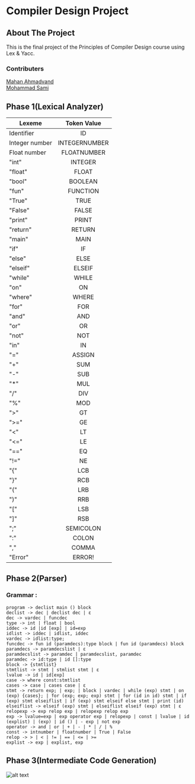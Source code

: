 # Compiler Design Project
## About The Project
This is the final project of the Principles of Compiler Design course using Lex & Yacc.
### Contributers
[Mahan Ahmadvand](https://github.com/2000mahan) <br />
[Mohammad Sami](https://github.com/MohammadMDSA) <br />

## Phase 1(Lexical Analyzer)
| Lexeme        | Token Value   |
| ------------- |:-------------:|
| Identifier    | ID |
| Integer number| INTEGERNUMBER |
| Float number  | FLOATNUMBER   |
| "int"         | INTEGER       |
| "float"       | FLOAT         |
| "bool"        | BOOLEAN       |
| "fun"         | FUNCTION      |
| "True"        | TRUE          |
| "False"       | FALSE         |
| "print"       | PRINT         |
| "return"      | RETURN        |
| "main"        | MAIN          |
| "if"          | IF            |
| "else"        | ELSE          |
| "elseif"      | ELSEIF        |
| "while"       | WHILE         |
| "on"          | ON            |
| "where"       | WHERE         |
| "for"         | FOR           |
| "and"         | AND           |
| "or"          | OR            |
| "not"         | NOT           |
| "in"          | IN            |
| "="           | ASSIGN        |
| "+"           | SUM           |
| "-"           | SUB           |  
| "*"           | MUL           |
| "/"           | DIV           |
| "%"           | MOD           |
| ">"           | GT            | 
| ">="          | GE            |
| "<"           | LT            |
| "<="          | LE            |
| "=="          | EQ            |
| "!="          | NE            |
| "{"           | LCB           |
| "}"           | RCB           |
| "("           | LRB           |
| ")"           | RRB           |
| "\["          | LSB           |
| "\]"          | RSB           |
| ";"           | SEMICOLON     |
| ":"           | COLON         |
| ","           | COMMA         |
| "Error"       | ERROR!        |

## Phase 2(Parser)
### Grammar :
`program -> declist main () block` <br />
`declist -> dec | declist dec | ε` <br />
`dec -> vardec | funcdec` <br />
`type -> int | float | bool` <br />
`iddec -> id |id [exp] | id=exp` <br />
`idlist -> iddec | idlist, iddec` <br />
`vardec -> idlist:type;` <br />
`funcdec -> fun id (paramdecs):type block | fun id (paramdecs) block` <br />
`paramdecs -> paramdecslist | ε` <br />
`paramdecslist -> paramdec | paramdecslist, paramdec` <br />
`paramdec -> id:type | id []:type` <br />
`block -> {stmtlist}` <br />
`stmtlist -> stmt | stmlist stmt | ε` <br />
`lvalue -> id | id[exp]` <br />
`case -> where const:stmtlist` <br />
`cases -> case | cases case | ε` <br />
`stmt -> return exp; | exp; | block | vardec | while (exp) stmt | on (exp) {cases}; | for (exp; exp; exp) stmt | for (id in id) stmt | if (exp) stmt elseiflist | if (exp) stmt elseif else stmt | print (id)` <br />
`elseiflist -> elseif (exp) stmt | elseiflist elseif (exp) stmt | ε` <br />
`relopexp -> exp relop exp | relopexp relop exp` <br />
`exp -> lvalue=exp | exp operator exp | relopexp | const | lvalue | id (explist) | (exp) | id () | - exp | not exp` <br />
`operator -> and | or | + | - | * | / | %` <br />
`const -> intnumber | floatnumber | True | False` <br />
`relop -> > | < | != | == | <= | >=` <br />
`explist -> exp | explist, exp` <br />

## Phase 3(Intermediate Code Generation)
![alt text](https://s4.uupload.ir/files/phase3_4te.png)
